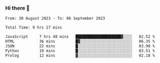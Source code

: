 ### Hi there 👋

<!--
**wangsy503/wangsy503** is a ✨ _special_ ✨ repository because its `README.md` (this file) appears on your GitHub profile.

Here are some ideas to get you started:

- 🔭 I’m currently working on ...
- 🌱 I’m currently learning ...
- 👯 I’m looking to collaborate on ...
- 🤔 I’m looking for help with ...
- 💬 Ask me about ...
- 📫 How to reach me: ...
- 😄 Pronouns: ...
- ⚡ Fun fact: ...
-->
<!--START_SECTION:waka-->

```txt
From: 30 August 2023 - To: 06 September 2023

Total Time: 9 hrs 27 mins

JavaScript     7 hrs 48 mins   ████████████████████▓░░░░   82.52 %
HTML           36 mins         █▓░░░░░░░░░░░░░░░░░░░░░░░   06.35 %
JSON           22 mins         █░░░░░░░░░░░░░░░░░░░░░░░░   03.90 %
Python         19 mins         █░░░░░░░░░░░░░░░░░░░░░░░░   03.51 %
Prolog         12 mins         ▓░░░░░░░░░░░░░░░░░░░░░░░░   02.18 %
```

<!--END_SECTION:waka-->
